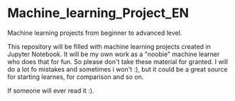 # Machine_learning_Project_EN
Machine learning projects from beginner to advanced level.

This repository will be filled with machine learning projects created in Jupyter Notebook.
It will be my own work as a "noobie" machine learner who does that for fun. So please don't
take these material for granted. I will do a lot fo mistakes and sometimes i won't :), but 
it could be a great source for starting learnes, for comparison and so on. 

If someone will ever read it :).
